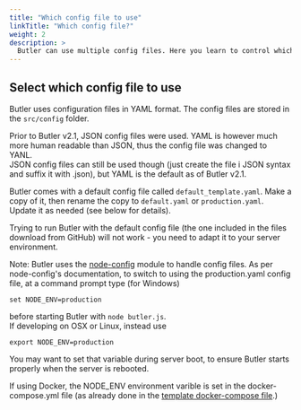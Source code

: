 ```yaml
---
title: "Which config file to use"
linkTitle: "Which config file?"
weight: 2
description: >
  Butler can use multiple config files. Here you learn to control which one is used by Butler.
---
```


<!-- {{% pageinfo %}}
This is a placeholder page that shows you how to use this template site.
{{% /pageinfo %}} -->

## Select which config file to use

Butler uses configuration files in YAML format. The config files are stored in the `src/config` folder.  

Prior to Butler v2.1, JSON config files were used. YAML is however much more human readable than JSON, thus the config file was changed to YANL.  
JSON config files can still be used though (just create the file i JSON syntax and suffix it with .json), but YAML is the default as of Butler v2.1.

Butler comes with a default config file called `default_template.yaml`. Make a copy of it, then rename the copy to `default.yaml` or `production.yaml`.  
Update it as needed (see below for details).

Trying to run Butler with the default config file (the one included in the files download from GitHub) will not work - you need to adapt it to your server environment.

Note: Butler uses the [node-config](https://github.com/lorenwest/node-config) module to handle config files. As per node-config's documentation, to switch to using the production.yaml config file, at a command prompt type (for Windows)

    set NODE_ENV=production

before starting Butler with `node butler.js`.  
If developing on OSX or Linux, instead use  

    export NODE_ENV=production

You may want to set that variable during server boot, to ensure Butler starts properly when the server is rebooted.

If using Docker, the NODE_ENV environment varible is set in the docker-compose.yml file (as already done in the [template docker-compose file](https://github.com/ptarmiganlabs/butler/blob/master/src/docker-compose.yml).)
